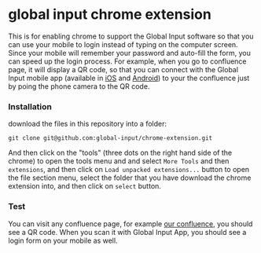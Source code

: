 # global input chrome extension


This is for enabling chrome to support the Global Input software so that you can use your mobile to login instead of typing on the computer screen. Since your mobile will remember your password and auto-fill the form, you can speed up the login process. For example, when you go to confluence page, it will display a QR code,  so that you can connect with the Global Input mobile app (available in [iOS](https://itunes.apple.com/us/app/global-input-app/id1269541616?mt=8&ign-mpt=uo%3D4) and [Android](https://itunes.apple.com/us/app/global-input-app/id1269541616?mt=8&ign-mpt=uo%3D4)) to your the confluence just by poing the phone camera to the QR code.

### Installation

download the files in this repository into a folder:

 ```git clone git@github.com:global-input/chrome-extension.git```


And then click on the "tools" (three dots on the right hand side of the chrome) to open the tools menu and and select ```More Tools``` and then ```extensions```, and then click on ```Load unpacked extensions...``` button to open the file section menu, select the folder that you have download the chrome extension into, and then click on ```select``` button.

### Test

You can visit any confluence page, for example [our confluence](https://iterativesolution.co.uk/confluence), you should see a QR code. When you scan it with Global Input App, you should see a login form on your mobile as well.
